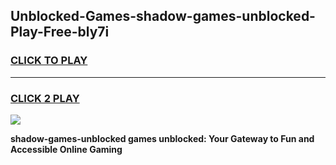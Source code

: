 
## Unblocked-Games-shadow-games-unblocked-Play-Free-bly7i
<h3>
<a href="https://premium76.site?title=shadow-games-unblocked&ref=19M">CLICK TO PLAY</a></h3>
<hr>

<h3>
<a href="https://premium76.site?title=shadow-games-unblocked&ref=19M">CLICK 2 PLAY</a>
  
</h3>

<a href="https://premium76.site?title=shadow-games-unblocked&ref=19M"><img src="https://clearcache.store/games.png"></a>


**shadow-games-unblocked games unblocked: Your Gateway to Fun and Accessible Online Gaming**
